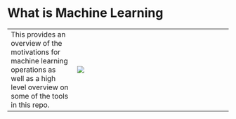 # What is Machine Learning
<table>
  <tr>
    <td width="30%">
        This <a href="https://www.youtube.com/watch?v=Ynb6X0KZKxY"></a> provides an overview of the motivations for machine learning operations as well as a high level overview on some of the tools in this repo.
    </td>
    <td width="70%">
        <a href="https://www.youtube.com/watch?v=Ynb6X0KZKxY"><img src="images/video.png"></a>
    </td>
  </tr>
</table>
